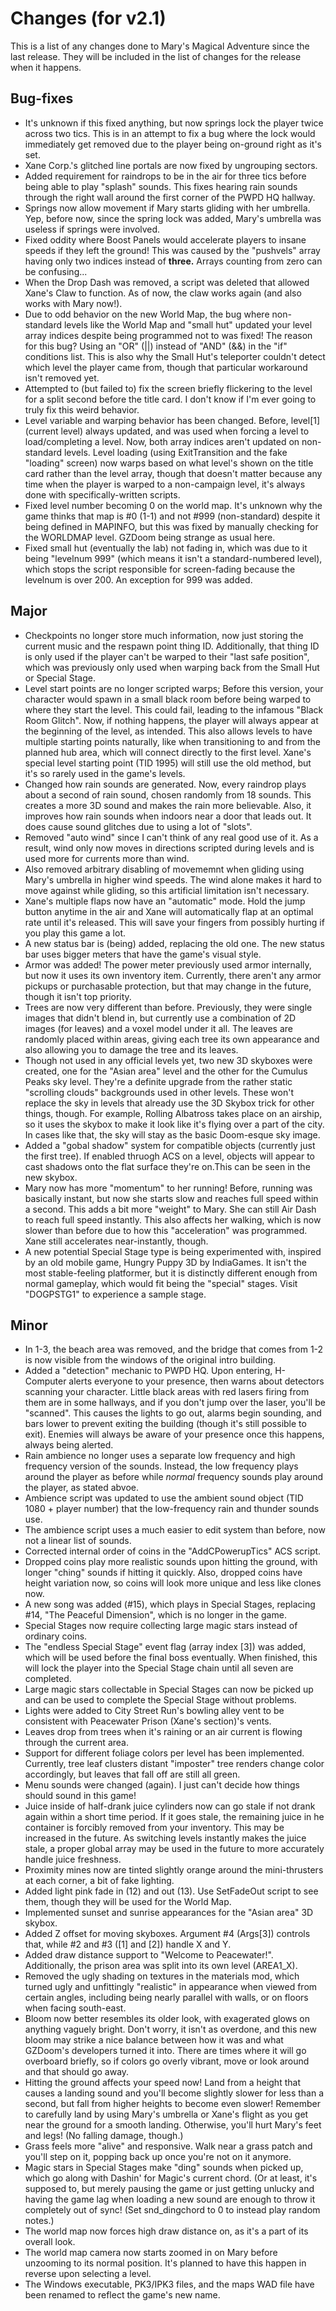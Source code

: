 # Changes (for v2.1)
This is a list of any changes done to Mary's Magical Adventure since the last release. They will be included in the list of changes for the release when it happens.
## Bug-fixes
* It's unknown if this fixed anything, but now springs lock the player twice across two tics. This is in an attempt to fix a bug where the lock would immediately get removed due to the player being on-ground right as it's set.
* Xane Corp.'s glitched line portals are now fixed by ungrouping sectors.
* Added requirement for raindrops to be in the air for three tics before being able to play "splash" sounds. This fixes hearing rain sounds through the right wall around the first corner of the PWPD HQ hallway.
* Springs now allow movement if Mary starts gliding with her umbrella. Yep, before now, since the spring lock was added, Mary's umbrella was useless if springs were involved.
* Fixed oddity where Boost Panels would accelerate players to insane speeds if they left the ground! This was caused by the "pushvels" array having only two indices instead of **three.** Arrays counting from zero can be confusing...
* When the Drop Dash was removed, a script was deleted that allowed Xane's Claw to function. As of now, the claw works again (and also works with Mary now!).
* Due to odd behavior on the new World Map, the bug where non-standard levels like the World Map and "small hut" updated your level array indices despite being programmed not to was fixed! The reason for this bug? Using an "OR" (||) instead of "AND" (&&) in the "if" conditions list. This is also why the Small Hut's teleporter couldn't detect which level the player came from, though that particular workaround isn't removed yet.
* Attempted to (but failed to) fix the screen briefly flickering to the level for a split second before the title card. I don't know if I'm ever going to truly fix this weird behavior.
* Level variable and warping behavior has been changed. Before, level[1] (current level) always updated, and was used when forcing a level to load/completing a level. Now, both array indices aren't updated on non-standard levels. Level loading (using ExitTransition and the fake "loading" screen) now warps based on what level's shown on the title card rather than the level array, though that doesn't matter because any time when the player is warped to a non-campaign level, it's always done with specifically-written scripts.
* Fixed level number becoming 0 on the world map. It's unknown why the game thinks that map is #0 (1-1) and not #999 (non-standard) despite it being defined in MAPINFO, but this was fixed by manually checking for the WORLDMAP level. GZDoom being strange as usual here.
* Fixed small hut (eventually the lab) not fading in, which was due to it being "levelnum 999" (which means it isn't a standard-numbered level), which stops the script responsible for screen-fading because the levelnum is over 200. An exception for 999 was added.
## Major
* Checkpoints no longer store much information, now just storing the current music and the respawn point thing ID. Additionally, that thing ID is only used if the player can't be warped to their "last safe position", which was previously only used when warping back from the Small Hut or Special Stage.
* Level start points are no longer scripted warps; Before this version, your character would spawn in a small black room before being warped to where they start the level. This could fail, leading to the infamous "Black Room Glitch". Now, if nothing happens, the player will always appear at the beginning of the level, as intended. This also allows levels to have multiple starting points naturally, like when transitioning to and from the planned hub area, which will connect directly to the first level. Xane's special level starting point (TID 1995) will still use the old method, but it's so rarely used in the game's levels.
* Changed how rain sounds are generated. Now, every raindrop plays about a second of rain sound, chosen randomly from 18 sounds. This creates a more 3D sound and makes the rain more believable. Also, it improves how rain sounds when indoors near a door that leads out. It does cause sound glitches due to using a lot of "slots".
* Removed "auto wind" since I can't think of any real good use of it. As a result, wind only now moves in directions scripted during levels and is used more for currents more than wind.
* Also removed arbitrary disabling of movememnt when gliding using Mary's umbrella in higher wind speeds. The wind alone makes it hard to move against while gliding, so this artificial limitation isn't necessary.
* Xane's multiple flaps now have an "automatic" mode. Hold the jump button anytime in the air and Xane will automatically flap at an optimal rate until it's released. This will save your fingers from possibly hurting if you play this game a lot.
* A new status bar is (being) added, replacing the old one. The new status bar uses bigger meters that have the game's visual style.
* Armor was added! The power meter previously used armor internally, but now it uses its own inventory item. Currently, there aren't any armor pickups or purchasable protection, but that may change in the future, though it isn't top priority.
* Trees are now very different than before. Previously, they were single images that didn't blend in, but currently use a combination of 2D images (for leaves) and a voxel model under it all. The leaves are randomly placed within areas, giving each tree its own appearance and also allowing you to damage the tree and its leaves.
* Though not used in any official levels yet, two new 3D skyboxes were created, one for the "Asian area" level and the other for the Cumulus Peaks sky level. They're a definite upgrade from the rather static "scrolling clouds" backgrounds used in other levels. These won't replace the sky in levels that already use the 3D Skybox trick for other things, though. For example, Rolling Albatross takes place on an airship, so it uses the skybox to make it look like it's flying over a part of the city. In cases like that, the sky will stay as the basic Doom-esque sky image.
* Added a "gobal shadow" system for compatible objects (currently just the first tree). If enabled thruogh ACS on a level, objects will appear to cast shadows onto the flat surface they're on.This can be seen in the new skybox.
* Mary now has more "momentum" to her running! Before, running was basically instant, but now she starts slow and reaches full speed within a second. This adds a bit more "weight" to Mary. She can still Air Dash to reach full speed instantly. This also affects her walking, which is now slower than before due to how this "acceleration" was programmed. Xane still accelerates near-instantly, though.
* A new potential Special Stage type is being experimented with, inspired by an old mobile game, Hungry Puppy 3D by IndiaGames. It isn't the most stable-feeling platformer, but it is distinctly different enough from normal gameplay, which would fit being the "special" stages. Visit "DOGPSTG1" to experience a sample stage.
## Minor
* In 1-3, the beach area was removed, and the bridge that comes from 1-2 is now visible from the windows of the original intro building.
* Added a "detection" mechanic to PWPD HQ. Upon entering, H-Computer alerts everyone to your presence, then warns about detectors scanning your character. Little black areas with red lasers firing from them are in some hallways, and if you don't jump over the laser, you'll be "scanned". This causes the lights to go out, alarms begin sounding, and bars lower to prevent exiting the building (though it's still possible to exit). Enemies will always be aware of your presence once this happens, always being alerted.
* Rain ambience no longer uses a separate low frequency and high frequency version of the sounds. Instead, the low frequency plays around the player as before while *normal* frequency sounds play around the player, as stated abvoe.
* Ambience script was updated to use the ambient sound object (TID 1080 + player number) that the low-frequency rain and thunder sounds use.
* The ambience script uses a much easier to edit system than before, now not a linear list of sounds.
* Corrected internal order of coins in the "AddCPowerupTics" ACS script.
* Dropped coins play more realistic sounds upon hitting the ground, with longer "ching" sounds if hitting it quickly. Also, dropped coins have height variation now, so coins will look more unique and less like clones now.
* A new song was added (#15), which plays in Special Stages, replacing #14, "The Peaceful Dimension", which is no longer in the game.
* Special Stages now require collecting large magic stars instead of ordinary coins.
* The "endless Special Stage" event flag (array index [3]) was added, which will be used before the final boss eventually. When finished, this will lock the player into the Special Stage chain until all seven are completed.
* Large magic stars collectable in Special Stages can now be picked up and can be used to complete the Special Stage without problems.
* Lights were added to City Street Run's bowling alley vent to be consistent with Peacewater Prison (Xane's section)'s vents.
* Leaves drop from trees when it's raining or an air current is flowing through the current area.
* Support for different foliage colors per level has been implemented. Currently, tree leaf clusters distant "imposter" tree renders change color accordingly, but leaves that fall off are still all green.
* Menu sounds were changed (again). I just can't decide how things should sound in this game!
* Juice inside of half-drank juice cylinders now can go stale if not drank again within a short time period. If it goes stale, the remaining juice in he container is forcibly removed from your inventory. This may be increased in the future. As switching levels instantly makes the juice stale, a proper global array may be used in the future to more accurately handle juice freshness.
* Proximity mines now are tinted slightly orange around the mini-thrusters at each corner, a bit of fake lighting.
* Added light pink fade in (12) and out (13). Use SetFadeOut script to see them, though they will be used for the World Map.
* Implemented sunset and sunrise appearances for the "Asian area" 3D skybox.
* Added Z offset for moving skyboxes. Argument #4 (Args[3]) controls that, while #2 and #3 ([1] and [2]) handle X and Y.
* Added draw distance support to "Welcome to Peacewater!". Additionally, the prison area was split into its own level (AREA1_X).
* Removed the ugly shading on textures in the materials mod, which turned ugly and unfittingly "realistic" in appearance when viewed from certain angles, including being nearly parallel with walls, or on floors when facing south-east.
* Bloom now better resembles its older look, with exagerated glows on anything vaguely bright. Don't worry, it isn't as overdone, and this new bloom may strike a nice balance between how it was and what GZDoom's developers turned it into. There are times where it will go overboard briefly, so if colors go overly vibrant, move or look around and that should go away.
* Hitting the ground affects your speed now! Land from a height that causes a landing sound and you'll become slightly slower for less than a second, but fall from higher heights to become even slower! Remember to carefully land by using Mary's umbrella or Xane's flight as you get near the ground for a smooth landing. Otherwise, you'll hurt Mary's feet and legs! (No falling damage, though.)
* Grass feels more "alive" and responsive. Walk near a grass patch and you'll step on it, popping back up once you're not on it anymore.
* Magic stars in Special Stages make "ding" sounds when picked up, which go along with Dashin' for Magic's current chord. (Or at least, it's supposed to, but merely pausing the game or just getting unlucky and having the game lag when loading a new sound are enough to throw it completely out of sync! (Set snd_dingchord to 0 to instead play random notes.)
* The world map now forces high draw distance on, as it's a part of its overall look.
* The world map camera now starts zoomed in on Mary before unzooming to its normal position. It's planned to have this happen in reverse upon selecting a level.
* The Windows executable, PK3/IPK3 files, and the maps WAD file have been renamed to reflect the game's new name.